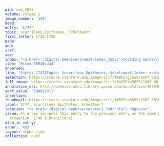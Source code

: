 ```yaml
---
pid: num_2675
volume: Volume 2
image_number: '349'
head:
entry: '1747'
topic: Scurrilous Epithetes, Scheltwort
first_letter: 1726-1750
page:
add:
xref:
see:
index: "<a href='/digital-beehive/index4/index_3553/'>scolding words</a>"
item: "#item-35940cda4"
unparsed:
line: 'Entry: 1747|Topic: Scurrilous Epithetes, Scheltwort|Index: scolding words|#item-35940cda4'
selection: https://stacks.stanford.edu/image/iiif/fm855tg5659/1607_0816/319,3011,2942,380/full/0/default.jpg
full_image: https://stacks.stanford.edu/image/iiif/fm855tg5659/1607_0816/full/full/0/default.jpg
annotation_uri: http://beehive-anno.library.upenn.edu/annotation/1678465022681
sort_value: '234913011'
insertion:
thumbnail: https://stacks.stanford.edu/image/iiif/fm855tg5659/1607_0816/319,3011,600,180/250,/0/default.jpg
label: 1747. Scurrilous Epithetes, Scheltwort
location: "<a href='/digital-beehive/toc/toc2_339/'>Full Page</a>"
issue: An arrow connects this entry to the previous entry on the same page of the
  Alvearium, 1746 [Chroniclers].
also_in_entry:
order: '463'
layout: alpha_item
collection: num7
---
```

